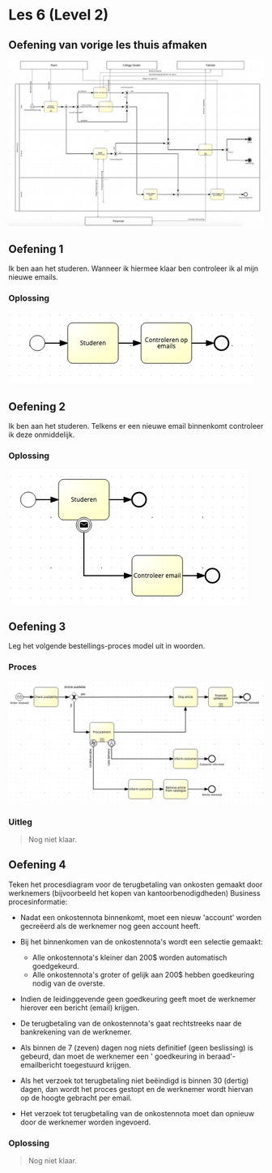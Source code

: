 # Les 6 (Level 2)
## Oefening van vorige les thuis afmaken
![Thuisopdracth van vorige les oplossing](https://github.com/lemmensangeloucll/BPMN/blob/master/img/thuisopdrachtles6.png)
## Oefening 1

Ik ben aan het studeren. Wanneer ik hiermee klaar ben controleer ik al mijn nieuwe emails.
### Oplossing
![Oplossing van oefening 1](https://github.com/lemmensangeloucll/BPMN/blob/master/img/oefening%201.png)

## Oefening 2

Ik ben aan het studeren. Telkens er een nieuwe email binnenkomt controleer ik deze onmiddelijk.
### Oplossing
![Oplossing van oefening 2](https://github.com/lemmensangeloucll/BPMN/blob/master/img/oefening%202.png)

## Oefening 3
Leg het volgende bestellings-proces model uit in woorden.
### Proces
![BPMN model van oefening 3](https://github.com/lemmensangeloucll/BPMN/blob/master/img/oefening%203.png)
### Uitleg
>Nog niet klaar.
## Oefening 4
Teken het procesdiagram voor de terugbetaling van onkosten gemaakt door werknemers (bijvoorbeeld het kopen van kantoorbenodigdheden)
Business procesinformatie:
- Nadat een onkostennota binnenkomt, moet een nieuw 'account' worden gecreëerd als de werknemer nog geen account heeft.
- Bij het binnenkomen van de onkostennota's wordt een selectie gemaakt:
  - Alle onkostennota's kleiner dan 200$ worden automatisch goedgekeurd.
  - Alle onkostennota's groter of gelijk aan 200$ hebben goedkeuring nodig van de overste. 

- Indien de leidinggevende geen goedkeuring geeft moet de werknemer hierover een bericht (email) krijgen.
- De terugbetaling van de onkostennota's gaat rechtstreeks naar de bankrekening van de werknemer.
- Als binnen de 7 (zeven) dagen nog niets definitief (geen beslissing) is gebeurd, dan moet de werknemer een ' goedkeuring in beraad'-emailbericht toegestuurd krijgen.
- Als het verzoek tot terugbetaling niet beëindigd is binnen 30 (dertig) dagen, dan wordt het proces gestopt en de werknemer wordt hiervan op de hoogte gebracht per email.
- Het verzoek tot terugbetaling van de onkostennota moet dan opnieuw door de werknemer worden ingevoerd.
### Oplossing
> Nog niet klaar.
<!--stackedit_data:
eyJoaXN0b3J5IjpbLTQxNzcwNjU1LDI5NDcxMzE1NiwxMjQzMD
k1NzA3LDE5MzI0ODU3ODYsNTg4Mjc3NTc5XX0=
-->